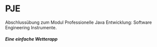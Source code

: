 # PJE
Abschlussübung zum Modul Professionelle Java Entwicklung: Software Engineering Instrumente.  
##### Eine einfache Wetterapp

